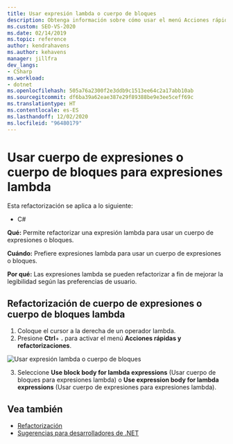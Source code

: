 ```yaml
---
title: Usar expresión lambda o cuerpo de bloques
description: Obtenga información sobre cómo usar el menú Acciones rápidas y refactorizaciones para refactorizar una expresión lambda para usar un cuerpo de expresiones o bloques.
ms.custom: SEO-VS-2020
ms.date: 02/14/2019
ms.topic: reference
author: kendrahavens
ms.author: kehavens
manager: jillfra
dev_langs:
- CSharp
ms.workload:
- dotnet
ms.openlocfilehash: 505a76a2300f2e3ddb9c1513ee64c2a17abb10ab
ms.sourcegitcommit: df6ba39a62eae387e29f89388be9e3ee5ceff69c
ms.translationtype: HT
ms.contentlocale: es-ES
ms.lasthandoff: 12/02/2020
ms.locfileid: "96480179"
---
```

# <a name="use-expression-body-or-block-body-for-lambda-expressions"></a>Usar cuerpo de expresiones o cuerpo de bloques para expresiones lambda

Esta refactorización se aplica a lo siguiente:

- C#

**Qué:** Permite refactorizar una expresión lambda para usar un cuerpo de expresiones o bloques.

**Cuándo:** Prefiere expresiones lambda para usar un cuerpo de expresiones o bloques.

**Por qué:** Las expresiones lambda se pueden refactorizar a fin de mejorar la legibilidad según las preferencias de usuario.

## <a name="lambda-expression-body-or-block-body-refactoring"></a>Refactorización de cuerpo de expresiones o cuerpo de bloques lambda

1. Coloque el cursor a la derecha de un operador lambda.
2. Presione **Ctrl**+ **.** para activar el menú **Acciones rápidas y refactorizaciones**.

  ![Usar expresión lambda o cuerpo de bloques](media/block-body-lambda.png)

3. Seleccione **Use block body for lambda expressions** (Usar cuerpo de bloques para expresiones lambda) o **Use expression body for lambda expressions** (Usar cuerpo de expresiones para expresiones lambda).

## <a name="see-also"></a>Vea también

- [Refactorización](../refactoring-in-visual-studio.md)
- [Sugerencias para desarrolladores de .NET](../csharp-developer-productivity.md)